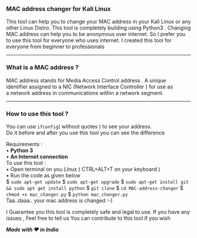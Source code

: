 ### MAC address changer for Kali Linux

This tool can help you to change your MAC address in your Kali Linux or any other Linux Distro.
This tool is completely building using Python3 .
Changing MAC address can help you to be anonymous over internet.
So I prefer you to use this tool for everyone who uses internet.
I created this tool for everyone from beginner to professionals



------------------------------------------------------------------------------------------------



### What is a MAC address ?

MAC address stands for Media Access Control address . 
 A unique identifier assigned to a NIC (Network Interface Controller ) for use 
as a network address in communications within a network segment.
 

------------------------------------------------------------------------------------------------



### How to use this tool ?

You can use ` ifconfig `( without quotes ) to see your address.  
Do it before and after you use this tool you can see the difference

Requirements :<br>
         • **Python 3** <br>
         • **An Internet connection**<br>
To use this tool : <br>
         • Open terminal on you Linux ( CTRL+ALT+T on your keyboard )<br>
         • Run the code as given below<br>
$ `sudo apt-get update`
$ `sudo apt-get upgrade`
$ `sudo apt-get install git && sudo apt get install python`
$ `git clone`
$ `cd MAC-address-changer`
$ `chmod +x mac_changer.py`
$ `python mac_changer.py`<br>
       Taa..daaa.. your mac address is changed :-)





I Guarantee you this tool is completely safe and legal to use.
If you have any issues , Feel free to tell us
You can contribute to this tool if you wish 

***Made with ❤️ in India***
